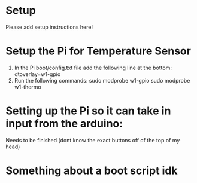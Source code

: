 # Setup

Please add setup instructions here!

# Setup the Pi for Temperature Sensor
1. In the Pi boot/config.txt file add the following line at the bottom:
dtoverlay=w1-gpio
2. Run the following commands:
   sudo modprobe w1-gpio
   sudo modprobe w1-thermo

# Setting up the Pi so it can take in input from the arduino:
Needs to be finished (dont know the exact buttons off of the top of my head)


# Something about a boot script idk
